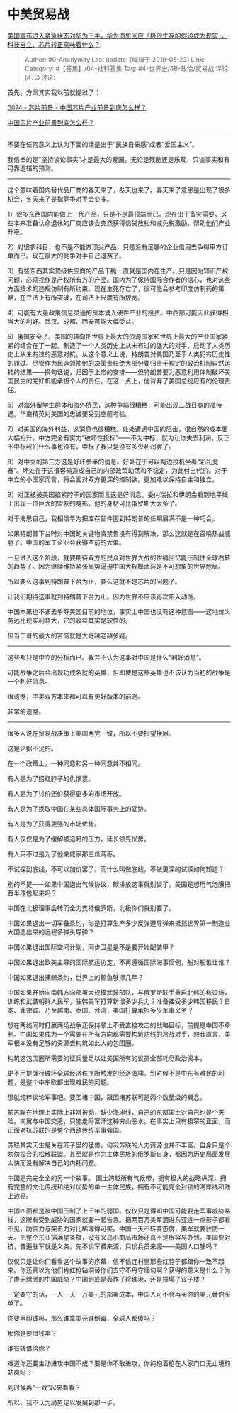 # 中美贸易战
[美国宣布进入紧急状态对华为下手，华为海思回应「极限生存的假设成为现实」，科技自立、芯片转正意味着什么？](https://www.zhihu.com/question/324736734/answer/687318672)

> Author: #0-Anonymity
> Last update: [编辑于 2019-05-23]
> Link:
> Category: #【答集】/04-社科答集
> Tag: #4-世界史/4B-政治/贸易战
> 评论区:
> 泛讨论:

首先，方案其实我以前就提过了：

[0074 - 芯片前景 - 中国芯片产业前景到底怎么样？](app://obsidian.md/0074%20-%20%E8%8A%AF%E7%89%87%E5%89%8D%E6%99%AF%20-%20%E4%B8%AD%E5%9B%BD%E8%8A%AF%E7%89%87%E4%BA%A7%E4%B8%9A%E5%89%8D%E6%99%AF%E5%88%B0%E5%BA%95%E6%80%8E%E4%B9%88%E6%A0%B7%EF%BC%9F)

[中国芯片产业前景到底怎么样？](https://www.zhihu.com/question/305898679/answer/563613133)

---

不要在任何意义上认为下面的话是出于“民族自豪感”或者“爱国主义”。

我信奉的是“坚持谈论事实”才是最大的爱国。无论是残酷还是乐观，只谈事实和有可靠逻辑的预测。

---

这个意味着国内替代品厂商的春天来了，冬天也来了。春天来了意思是出现了很多机会，冬天来了是指竞争对手会变多。

1）很多东西国内能做上一代产品，只是不是最顶端而已。现在出于备灾需要，这些本来准备认命退休的厂商应该会突然获得信贷放松和减免税激励。帮助他们产业升级。

2）对很多科目，也不是不能做顶尖产品，只是没有足够的企业信用去争得甲方订单而已。现在最大的竞争对手自己退赛了。

3）有些东西其实顶级供应商的产品干脆一直就是国内在生产。只是因为知识产权问题，必须视作是产权所有方的产品。国内为了保持国际合作者的信心，也对这些方面技术的违规仿制有所约束。现在生死存亡了，很可能会参考印度仿制药的策略，在立法上有所突破，在司法上尺度有所放宽。

4）可能有大量政策信息灵通的资本涌入硬件产业的投资。中西部可能因此获得相当大的利好。武汉、成都、西安可能大幅受益。

5）俄国安全了。美国的转向把世界上最大的资源国家和世界上最大的产业国家紧紧的结合在了一起。制造了一个人类历史上从未有过的强大的对手，启动了人类历史上从未有过的恶意对抗。从这个意义上说，特朗普对美国乃至于人类犯有历史性的罪过。尽管作为民选领袖他的决策责任绝大部分要归责于预定的政治机制自然运转的结果——换句话说，归因于上帝的安排——但特朗普要为恶意利用体制破坏美国民主的完好机能承担个人的责任。在这一点上，他背弃了美国总统应有的伦理责任。

6）对海外留学生群体和海外侨民，这种争端很糟糕，可能出现二战日裔的准待遇。华裔精英对美国的忠诚要受到空前考验。

7）对美国的海外利益，这消息也很糟糕。处处遭遇中国的阻击，很自然的成本要大幅抬升。中方完全有实力“破坏性投标”——不为中标，就为让你失去利润。反正不中标我们什么事也没有，中标了我只是没有多少利润罢了。

8）对中立的第三方这是好坏参半的消息。好处在于可以两边投机坐看“彩礼竞赛”。坏处在于这很容易造成自己的内部政策动荡和不稳定，为此付出代价。对于中立的小国家而言，将会面对双方更深的控制欲。更加难以保持自主和独立。

9）对正被被美国掐紧脖子的国家而言这是好消息。委内瑞拉和伊朗会看到地平线上出现一位巨大的盟友的身影。他的身材可比俄罗斯大太多了。

对于海思自己，我相信华为把库存部件囤到特朗普的任期届满不是一种巧合。

如果特朗普下台时对中国的关键物资禁售没有得到解决，那么这就是在召唤热战威胁了。中国的军工企业会获得空前的大单。

一旦进入这个阶段，就要期待双方的民众对世界大战的惨痛回忆能压制住全球右转的趋势了。因为继续维持紧张局势逼迫中国大规模武装是不可想象的世界危局。

所以要么这事到特朗普下台为止，要么这就不是芯片的问题了。

让我们期待这事就到特朗普下台为止。因为世界不应该再次陷入动荡。

中国本来也不该去争夺美国目前的地位，事实上中国也没有这种意图——这地位义务远比现实利益大，它的收益其实是软性的。

但当二哥的最大的苦恼就是大哥越老越多疑。

---

这些都只是中立的分析而已。我并不认为这事对中国是什么“利好消息”。

可能战争之后会出现功成名就的英雄，但即使是这些英雄也不该认为当初的战争是一个利好消息。

很遗憾，中美双方本来都可以有更好版本的前途。

非常的遗憾。

---

很多人说在贸易战决策上美国两党一致，所以不要指望换届。

这是论据不足的。

在一个政策上，一种同意和另一种同意并不相同。

有人是为了捞红脖子的仇恨票。

有人是为了讨价还价获得更多的市场开放。

有人是为了换取中国在某些具体国际事务上的妥协。

有人是为了获得更强的市场优势。

有人仅仅是为了缓解被追赶的压力，延长领先优势。

有人只不过是为了他亲戚家那三瓜两枣。

不试探到底线，不可以加价罢了。而什么叫做底线，不做更深的试探如何知道？

别的不提——如果中国退出气候协议，碳排放这事就别谈了。美国是想用气泡膜把西半球包起来吗？

中国在北极理事会转而全力支持俄罗斯，北极你们就别要了。

中国如果退出一切军备条约，你是打算生产多少反弹道导弹来抵挡世界第一制造业大国造出来的远程多弹头导弹？

中国如果退出国际空间计划，同步卫星是不是要开始配装甲？

中国如果退出欧美主导的国际航运协定，不再遵循国际海事惯例，船对船谁让谁？

中国如果退出捕鲸条约，世界上的鲸鱼够撑几年？

中国如果开始向南韩方向部署大规模武装部队，与俄罗斯联手重启北韩的核设施，训练和武装朝鲜人民军，驻韩美军打算新增多少兵力？准备接受多少韩国移民？日本、菲律宾、乃至越南、泰国、台湾，美国打算承担多少军事义务？

想在两线同时打赢两场战争还保持领土不受直接攻击的战略目标，前提是中国不牵制。中国如果成为一个需要在所有方向都需要构筑防线的冷战对手，恕我直言，美军根本没有足够的资源去构筑如此大的包围圈。

构筑这包围圈所需要的征兵量足以让美国所有的议员全部耗尽政治资本。

更不用提强行破坏全球经济秩序所触发的经济海啸。到时候不是中东有难民的问题，是整个中东欧都出现难民的问题。

那就纯粹谈论军事吧。要围堵中国，跟围堵苏联可是两个数量级的概念。

前苏联在地理上实际上非常被动，缺少海岸线，自己的东部国土对自己也是个天险。南翼与中国交恶，只能走阿富汗这种穷山恶水。在事实上只有极窄的正面，而正面对抗苏联的是整个西欧传统军事强国。

苏联其实天生是关在笼子里的猛兽，何况苏联的人力资源也并不丰富。自身只是个匆匆捏合的松散联盟。甚至就是作为主体民族的俄罗斯自身，都因为历史局面发展太快而没有解决自己的内耗问题。

中国是完完全全的另一个故事。 国土跨越所有气候带，拥有极大的战略纵深，拥有完整的文化传统和绝对优势的单一主体民族，拥有不可能完全封锁的海岸线和陆上边界。

中国四面都是被中国压制了上千年的弱国。仅仅只是得知中国可能要走军事威胁路线，这所有受到威胁的国家就要一起告急。把两百万美军洒进东亚连一点影子都看不见，防御力与突击力对比稀薄得可笑。中国一天不转变态度，美军就要驻防一天。把整个东亚插满星条旗，没有义乌小商品市场还真不是很容易办到。美国要对抗，普遍驻军就是义务。先不谈军费来源，只谈兵员来源——美国人口够吗？

仅仅只是让你们看看这个故事的序幕，信不信连村里那些红脖子都跟你一致不起来。你还真以为他们肯扛枪钻洞替你们去守不丹守缅甸啊？获得的意义是什么？为了虚无缥缈的中国威胁？中国到底是轰炸了珍珠港，还是撞塌了双子楼？

一定要守的话，一人一天一万美元的部署成本，中国人可不会再买你的美元替你买单了。

你要再印钱吗，那么谁拿美元谁倒霉，全球人都傻吗？

那你是要借钱咯？

谁有钱借给你？

难道你还要主动进攻中国不成？要是你不敢进攻，你纯抱着枪在人家门口无止境的站岗吗？

到时候再“一致”起来看看？

所以，我不认为局势足以发展到那一步。
